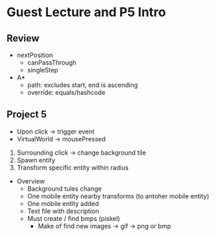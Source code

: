 # Guest Lecture and P5 Intro

## Review
- nextPosition
    - canPassThrough
    - singleStep
- A*
    - path: excludes start, end is ascending
    - override: equals/hashcode

## Project 5
- Upon click -> trigger event
- VirtualWorld -> mousePressed
1. Surrounding click -> change background tile
2. Spawn entity
3. Transform specific entity within radius
- Overview
    - Background tules change
    - One mobile entity nearby transforms (to antoher mobile entity)
    - One mobile entity added
    - Text file with description
    - Must create / find bmps (piskel)
        - Make of find new images -> gif -> png or bmp